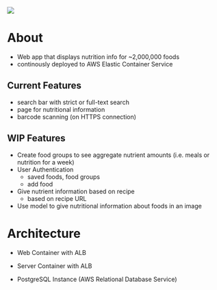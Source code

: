 ![](https://github.com/danielsuhcompsci/nutrition/public/demo.gif)

# About

- Web app that displays nutrition info for ~2,000,000 foods
- continously deployed to AWS Elastic Container Service

## Current Features

- search bar with strict or full-text search
- page for nutritional information
- barcode scanning (on HTTPS connection)

## WIP Features

- Create food groups to see aggregate nutrient amounts (i.e. meals or nutrition for a week)
- User Authentication
  - saved foods, food groups
  - add food
- Give nutrient information based on recipe
  - based on recipe URL
- Use model to give nutritional information about foods in an image

# Architecture

- Web Container with ALB

- Server Container with ALB

- PostgreSQL Instance (AWS Relational Database Service)

